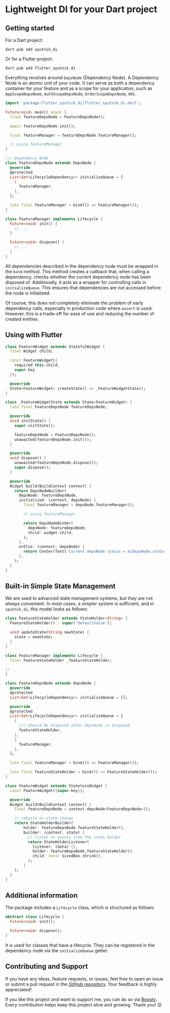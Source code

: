 # Lightweight DI for your Dart project

## Getting started

For a Dart project:

```shell
dart pub add sputnik_di
```

Or for a Flutter project:

```shell
dart pub add flutter_sputnik_di
```

Everything revolves around `DepsNode` (Dependency Node). A Dependency Node is an atomic unit of your
code. It can serve as both a dependency container for your feature and as a scope for your
application, such as `AppScopeDepsNode`, `AuthScopeDepsNode`, `OrderScopeDepsNode`, etc.

```dart
import 'package:flutter_sputnik_di/flutter_sputnik_di.dart';

Future<void> main() async {
  final featureDepsNode = FeatureDepsNode();

  await featureDepsNode.init();

  final featureManager = featureDepsNode.featureManager();

  // using featureManager
}

/// Dependency Node
class FeatureDepsNode extends DepsNode {
  @override
  @protected
  List<Set<LifecycleDependency>> initializeQueue = [
    {
      featureManager,
    },
  ];

  late final featureManager = bind(() => FeatureManager());
}

class FeatureManager implements Lifecycle {
  Future<void> init() {
    // ...
  }

  Future<void> dispose() {
    // ...
  }
}
```

All dependencies described in the dependency node must be wrapped in the `bind` method. This method
creates a callback that, when calling a dependency, checks whether the current dependency node has
been disposed of. Additionally, it acts as a wrapper for controlling calls in `initializeQueue`.
This ensures that dependencies are not accessed before the node is initialized.

Of course, this does not completely eliminate the problem of early dependency calls, especially in
production code where `assert` is used. However, this is a trade-off for ease of use and reducing
the number of created entities.

## Using with Flutter

```dart
class FeatureWidget extends StatefulWidget {
  final Widget child;

  const FeatureWidget({
    required this.child,
    super.key
  });

  @override
  State<FeatureWidget> createState() => _FeatureWidgetState();
}

class _FeatureWidgetState extends State<FeatureWidget> {
  late final FeatureDepsNode featureDepsNode;

  @override
  void initState() {
    super.initState();

    featureDepsNode = FeatureDepsNode();
    unawaited(featureDepsNode.init());
  }

  @override
  void dispose() {
    unawaited(featureDepsNode.dispose());
    super.dispose();
  }

  @override
  Widget build(BuildContext context) {
    return DepsNodeBuilder(
      depsNode: featureDepsNode,
      initialized: (context, depsNode) {
        final featureManager = depsNode.featureManager();

        // using featureManager

        return DepsNodeBinder(
          depsNode: featureDepsNode,
          child: widget.child,
        );
      },
      orElse: (context, depsNode) {
        return Center(Text('Current depsNode status = ${depsNode.status}'));
      },
    );
  }
}
```

## Built-in Simple State Management

We are used to advanced state management systems, but they are not always convenient. In most cases,
a simpler system is sufficient, and in `sputnik_di`, this model looks as follows:

```dart
class FeatureStateHolder extends StateHolder<String> {
  FeatureStateHolder() : super('DefaultValue');

  void updateState(String newState) {
    state = newState;
  }
}

class FeatureManager implements Lifecycle {
  final FeatureStateHolder _featureStateHolder;

// ...
}

class FeatureDepsNode extends DepsNode {
  @override
  @protected
  List<Set<LifecycleDependency>> initializeQueue = [];

  @override
  @protected
  List<Set<LifecycleDependency>> initializeQueue = [
    {
      /// Should be disposed after depsNode is disposed
      featureStateHolder,
    },
    {
      featureManager,
    },
  ];

  late final featureManager = bind(() => FeatureManager());

  late final featureStateHolder = bind(() => FeatureStateHolder());
}

class FeatureWidget extends StatelessWidget {
  const FeatureWidget({super.key});

  @override
  Widget build(BuildContext context) {
    final featureDepsNode = context.depsNode<FeatureDepsNode>();

    // rebuild on state change
    return StateHolderBuilder(
        holder: featureDepsNode.featureStateHolder(),
        builder: (context, state) {
          // listen to events from the state holder
          return StateHolderListener(
            listener: (data) {},
            holder: featureDepsNode.featureStateHolder(),
            child: const SizedBox.shrink(),
          );
        }
    );
  }
}
```

## Additional information

The package includes a `Lifecycle` class, which is structured as follows:

```dart
abstract class Lifecycle {
  Future<void> init();

  Future<void> dispose();
}
```

It is used for classes that have a lifecycle. They can be registered in the dependency node via
the `initializeQueue` getter.

## Contributing and Support

If you have any ideas, feature requests, or issues, feel free to open an issue or submit a pull
request in the [GitHub repository](https://github.com/WebMad/sputnik_di). Your feedback is highly
appreciated!

If you like this project and want to support me, you can do so
via [Boosty](https://boosty.to/gubin-dev/donate). Every contribution helps keep this project alive
and growing. Thank you! 😊  
